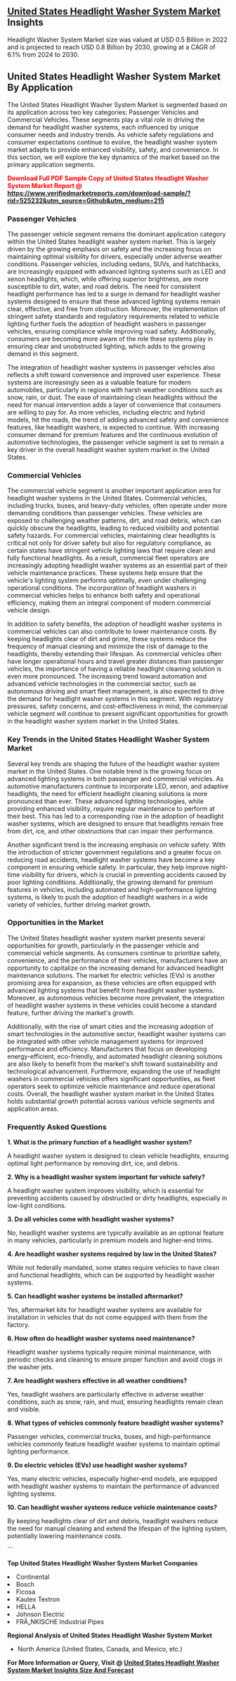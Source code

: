<h2><a href="https://www.verifiedmarketreports.com/download-sample/?rid=525232&amp;utm_source=Github&amp;utm_medium=215" target="_blank">United States Headlight Washer System Market</a> Insights</h2><p>Headlight Washer System Market size was valued at USD 0.5 Billion in 2022 and is projected to reach USD 0.8 Billion by 2030, growing at a CAGR of 6.1% from 2024 to 2030.</p><p><h2>United States Headlight Washer System Market By Application</h2><p>The United States Headlight Washer System Market is segmented based on its application across two key categories: Passenger Vehicles and Commercial Vehicles. These segments play a vital role in driving the demand for headlight washer systems, each influenced by unique consumer needs and industry trends. As vehicle safety regulations and consumer expectations continue to evolve, the headlight washer system market adapts to provide enhanced visibility, safety, and convenience. In this section, we will explore the key dynamics of the market based on the primary application segments.</p><p><strong><p><span class=""><span style="color: #ff0000;"><strong>Download Full PDF Sample Copy of United States Headlight Washer System Market Report</strong> @ </span><a href="https://www.verifiedmarketreports.com/download-sample/?rid=525232&amp;utm_source=Github&amp;utm_medium=215" target="_blank">https://www.verifiedmarketreports.com/download-sample/?rid=525232&amp;utm_source=Github&amp;utm_medium=215</a></span></p></strong></p><h3>Passenger Vehicles</h3><p>The passenger vehicle segment remains the dominant application category within the United States headlight washer system market. This is largely driven by the growing emphasis on safety and the increasing focus on maintaining optimal visibility for drivers, especially under adverse weather conditions. Passenger vehicles, including sedans, SUVs, and hatchbacks, are increasingly equipped with advanced lighting systems such as LED and xenon headlights, which, while offering superior brightness, are more susceptible to dirt, water, and road debris. The need for consistent headlight performance has led to a surge in demand for headlight washer systems designed to ensure that these advanced lighting systems remain clear, effective, and free from obstruction. Moreover, the implementation of stringent safety standards and regulatory requirements related to vehicle lighting further fuels the adoption of headlight washers in passenger vehicles, ensuring compliance while improving road safety. Additionally, consumers are becoming more aware of the role these systems play in ensuring clear and unobstructed lighting, which adds to the growing demand in this segment.</p><p>The integration of headlight washer systems in passenger vehicles also reflects a shift toward convenience and improved user experience. These systems are increasingly seen as a valuable feature for modern automobiles, particularly in regions with harsh weather conditions such as snow, rain, or dust. The ease of maintaining clean headlights without the need for manual intervention adds a layer of convenience that consumers are willing to pay for. As more vehicles, including electric and hybrid models, hit the roads, the trend of adding advanced safety and convenience features, like headlight washers, is expected to continue. With increasing consumer demand for premium features and the continuous evolution of automotive technologies, the passenger vehicle segment is set to remain a key driver in the overall headlight washer system market in the United States.</p><h3>Commercial Vehicles</h3><p>The commercial vehicle segment is another important application area for headlight washer systems in the United States. Commercial vehicles, including trucks, buses, and heavy-duty vehicles, often operate under more demanding conditions than passenger vehicles. These vehicles are exposed to challenging weather patterns, dirt, and road debris, which can quickly obscure the headlights, leading to reduced visibility and potential safety hazards. For commercial vehicles, maintaining clear headlights is critical not only for driver safety but also for regulatory compliance, as certain states have stringent vehicle lighting laws that require clean and fully functional headlights. As a result, commercial fleet operators are increasingly adopting headlight washer systems as an essential part of their vehicle maintenance practices. These systems help ensure that the vehicle's lighting system performs optimally, even under challenging operational conditions. The incorporation of headlight washers in commercial vehicles helps to enhance both safety and operational efficiency, making them an integral component of modern commercial vehicle design.</p><p>In addition to safety benefits, the adoption of headlight washer systems in commercial vehicles can also contribute to lower maintenance costs. By keeping headlights clear of dirt and grime, these systems reduce the frequency of manual cleaning and minimize the risk of damage to the headlights, thereby extending their lifespan. As commercial vehicles often have longer operational hours and travel greater distances than passenger vehicles, the importance of having a reliable headlight cleaning solution is even more pronounced. The increasing trend toward automation and advanced vehicle technologies in the commercial sector, such as autonomous driving and smart fleet management, is also expected to drive the demand for headlight washer systems in this segment. With regulatory pressures, safety concerns, and cost-effectiveness in mind, the commercial vehicle segment will continue to present significant opportunities for growth in the headlight washer system market in the United States.</p><h3>Key Trends in the United States Headlight Washer System Market</h3><p>Several key trends are shaping the future of the headlight washer system market in the United States. One notable trend is the growing focus on advanced lighting systems in both passenger and commercial vehicles. As automotive manufacturers continue to incorporate LED, xenon, and adaptive headlights, the need for efficient headlight cleaning solutions is more pronounced than ever. These advanced lighting technologies, while providing enhanced visibility, require regular maintenance to perform at their best. This has led to a corresponding rise in the adoption of headlight washer systems, which are designed to ensure that headlights remain free from dirt, ice, and other obstructions that can impair their performance.</p><p>Another significant trend is the increasing emphasis on vehicle safety. With the introduction of stricter government regulations and a greater focus on reducing road accidents, headlight washer systems have become a key component in ensuring vehicle safety. In particular, they help improve night-time visibility for drivers, which is crucial in preventing accidents caused by poor lighting conditions. Additionally, the growing demand for premium features in vehicles, including automated and high-performance lighting systems, is likely to push the adoption of headlight washers in a wide variety of vehicles, further driving market growth.</p><h3>Opportunities in the Market</h3><p>The United States headlight washer system market presents several opportunities for growth, particularly in the passenger vehicle and commercial vehicle segments. As consumers continue to prioritize safety, convenience, and the performance of their vehicles, manufacturers have an opportunity to capitalize on the increasing demand for advanced headlight maintenance solutions. The market for electric vehicles (EVs) is another promising area for expansion, as these vehicles are often equipped with advanced lighting systems that benefit from headlight washer systems. Moreover, as autonomous vehicles become more prevalent, the integration of headlight washer systems in these vehicles could become a standard feature, further driving the market's growth.</p><p>Additionally, with the rise of smart cities and the increasing adoption of smart technologies in the automotive sector, headlight washer systems can be integrated with other vehicle management systems for improved performance and efficiency. Manufacturers that focus on developing energy-efficient, eco-friendly, and automated headlight cleaning solutions are also likely to benefit from the market's shift toward sustainability and technological advancement. Furthermore, expanding the use of headlight washers in commercial vehicles offers significant opportunities, as fleet operators seek to optimize vehicle maintenance and reduce operational costs. Overall, the headlight washer system market in the United States holds substantial growth potential across various vehicle segments and application areas.</p><h3>Frequently Asked Questions</h3><p><strong>1. What is the primary function of a headlight washer system?</strong></p><p>A headlight washer system is designed to clean vehicle headlights, ensuring optimal light performance by removing dirt, ice, and debris.</p><p><strong>2. Why is a headlight washer system important for vehicle safety?</strong></p><p>A headlight washer system improves visibility, which is essential for preventing accidents caused by obstructed or dirty headlights, especially in low-light conditions.</p><p><strong>3. Do all vehicles come with headlight washer systems?</strong></p><p>No, headlight washer systems are typically available as an optional feature in many vehicles, particularly in premium models and higher-end trims.</p><p><strong>4. Are headlight washer systems required by law in the United States?</strong></p><p>While not federally mandated, some states require vehicles to have clean and functional headlights, which can be supported by headlight washer systems.</p><p><strong>5. Can headlight washer systems be installed aftermarket?</strong></p><p>Yes, aftermarket kits for headlight washer systems are available for installation in vehicles that do not come equipped with them from the factory.</p><p><strong>6. How often do headlight washer systems need maintenance?</strong></p><p>Headlight washer systems typically require minimal maintenance, with periodic checks and cleaning to ensure proper function and avoid clogs in the washer jets.</p><p><strong>7. Are headlight washers effective in all weather conditions?</strong></p><p>Yes, headlight washers are particularly effective in adverse weather conditions, such as snow, rain, and mud, ensuring headlights remain clean and visible.</p><p><strong>8. What types of vehicles commonly feature headlight washer systems?</strong></p><p>Passenger vehicles, commercial trucks, buses, and high-performance vehicles commonly feature headlight washer systems to maintain optimal lighting performance.</p><p><strong>9. Do electric vehicles (EVs) use headlight washer systems?</strong></p><p>Yes, many electric vehicles, especially higher-end models, are equipped with headlight washer systems to maintain the performance of advanced lighting systems.</p><p><strong>10. Can headlight washer systems reduce vehicle maintenance costs?</strong></p><p>By keeping headlights clear of dirt and debris, headlight washers reduce the need for manual cleaning and extend the lifespan of the lighting system, potentially lowering maintenance costs.</p>```</p><p><strong>Top United States Headlight Washer System Market Companies</strong></p><div data-test-id=""><p><li>Continental</li><li> Bosch</li><li> Ficosa</li><li> Kautex Textron</li><li> HELLA</li><li> Johnson Electric</li><li> FRÃ„NKISCHE Industrial Pipes</li></p><div><strong>Regional Analysis of&nbsp;United States Headlight Washer System Market</strong></div><ul><li dir="ltr"><p dir="ltr">North America&nbsp;(United States, Canada, and Mexico, etc.)</p></li></ul><p><strong>For More Information or Query, Visit @&nbsp;</strong><strong><a href="https://www.verifiedmarketreports.com/product/headlight-washer-system-market/?utm_source=Github&amp;utm_medium=215" target="_blank">United States Headlight Washer System Market Insights Size And Forecast</a></strong></p></div>
